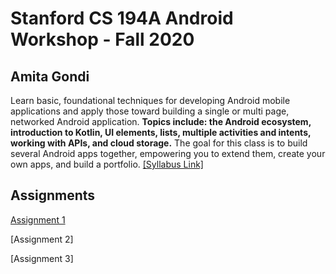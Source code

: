 # Stanford CS 194A Android Workshop - Fall 2020

## Amita Gondi

Learn basic, foundational techniques for developing Android mobile applications and apply those toward building a single or multi page, networked Android application.
**Topics include: the Android ecosystem, introduction to Kotlin, UI elements, lists, multiple activities and intents, working with APIs, and cloud storage.**
The goal for this class is to build several Android apps together, empowering you to extend them, create your own apps, and build a portfolio.
[[Syllabus Link]](https://piazza.com/class_profile/syllabus/kf419yi01sy6rt)

## Assignments
[Assignment 1](https://github.com/agondi/CS194A/tree/master/HW1)

[Assignment 2]

[Assignment 3]



